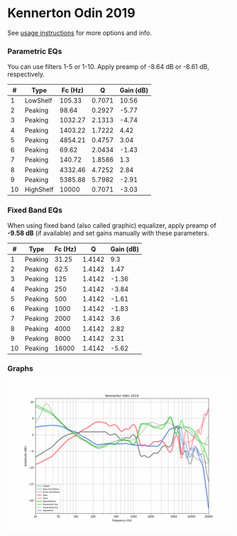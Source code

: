 # Kennerton Odin 2019
See [usage instructions](https://github.com/jaakkopasanen/AutoEq#usage) for more options and info.

### Parametric EQs
You can use filters 1-5 or 1-10. Apply preamp of -8.64 dB or -8.61 dB, respectively.

|   # | Type      |   Fc (Hz) |      Q |   Gain (dB) |
|-----|-----------|-----------|--------|-------------|
|   1 | LowShelf  |    105.33 | 0.7071 |       10.56 |
|   2 | Peaking   |     98.64 | 0.2927 |       -5.77 |
|   3 | Peaking   |   1032.27 | 2.1313 |       -4.74 |
|   4 | Peaking   |   1403.22 | 1.7222 |        4.42 |
|   5 | Peaking   |   4854.21 | 0.4757 |        3.04 |
|   6 | Peaking   |     69.62 | 2.0434 |       -1.43 |
|   7 | Peaking   |    140.72 | 1.8586 |        1.3  |
|   8 | Peaking   |   4332.46 | 4.7252 |        2.84 |
|   9 | Peaking   |   5385.88 | 5.7982 |       -2.91 |
|  10 | HighShelf |  10000    | 0.7071 |       -3.03 |

### Fixed Band EQs
When using fixed band (also called graphic) equalizer, apply preamp of **-9.58 dB** (if available) and set gains manually with these parameters.

|   # | Type    |   Fc (Hz) |      Q |   Gain (dB) |
|-----|---------|-----------|--------|-------------|
|   1 | Peaking |     31.25 | 1.4142 |        9.3  |
|   2 | Peaking |     62.5  | 1.4142 |        1.47 |
|   3 | Peaking |    125    | 1.4142 |       -1.36 |
|   4 | Peaking |    250    | 1.4142 |       -3.84 |
|   5 | Peaking |    500    | 1.4142 |       -1.61 |
|   6 | Peaking |   1000    | 1.4142 |       -1.83 |
|   7 | Peaking |   2000    | 1.4142 |        3.6  |
|   8 | Peaking |   4000    | 1.4142 |        2.82 |
|   9 | Peaking |   8000    | 1.4142 |        2.31 |
|  10 | Peaking |  16000    | 1.4142 |       -5.62 |

### Graphs
![](./Kennerton%20Odin%202019.png)
